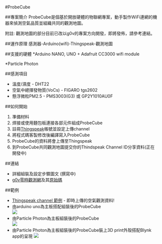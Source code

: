 #ProbeCube

##專案簡介
ProbeCube是個基於開放硬體的物聯網專案，動手製作WiFi連網的機器來偵測空氣品質並組織共同的觀測地圖。

附註: 觀測地圖的部分目前已改以g0v的專案方向開發，即將發佈，請參考連結。


##運作原理
感測器-Arduino(wifi)-Thingspeak-觀測地圖

##支援的硬體
*Arduino NANO, UNO + Adafruit CC3000 wifi module

*Particle Photon

##感測項目
* 溫度/濕度 - DHT22
* 空氣中總揮發物質(VoCs) - FIGARO tgs2602
* 懸浮微粒PM2.5 - PMS3003(G3) 或 GP2Y1010AU0F

##如何開始
1. 準備材料
2. 焊接或使用麵包板連接各部元件組成ProbeCube
3. 註冊[Thingspeak](https://thingspeak.com/)帳號並設定上傳channel
4. 將程式碼客製修改後編譯寫入ProbeCube
5. ProbeCube的資料將會上傳至Thingspeak
6. 到ProbeCube共同觀測地圖提交你的Thindspeak Channel ID分享資料(正在開發中)

##連結

* 詳細組裝及設定步驟圖文 (撰寫中)
* [g0v零時觀測網](http://www.3203.info/map.html)及其[原始碼](https://github.com/immortalmice/ThingSpeak-Visual-Map)

##範例
* [Thingspeak channel 範例](https://thingspeak.com/channels/26769) - 即時上傳的空氣觀測資料!
* 由arduino uno為主板搭配組裝後的ProbeCube  
![](https://github.com/Lafudoci/ProbeCube/blob/master/pc_uno_shield_demo.jpg)
* 由Particle Photon為主板組裝後的ProbeCube  
![](https://github.com/Lafudoci/ProbeCube/blob/master/Particle%20Photon%20based/2016-02-25_PC.jpg)
* 由Particle Photon為主板組裝後的ProbeCube裝上3D print外殼搭配Blynk app的呈現
![](https://github.com/Lafudoci/ProbeCube/blob/master/P_20160302_150744.jpg)
